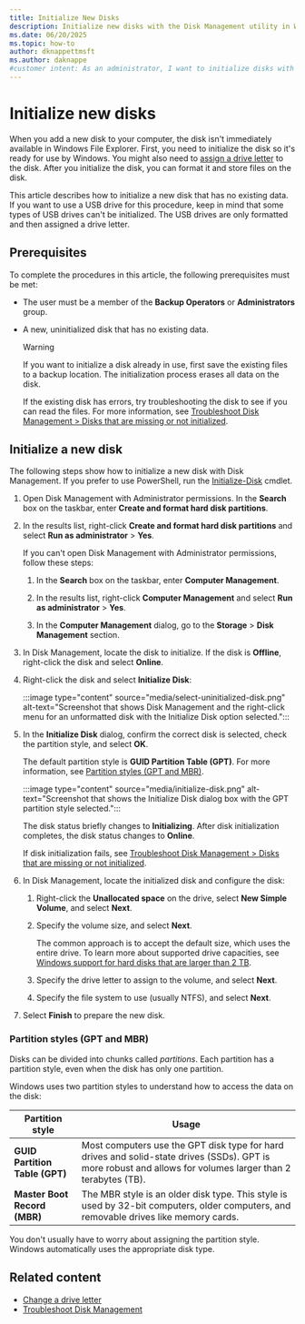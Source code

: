 ```yaml
---
title: Initialize New Disks
description: Initialize new disks with the Disk Management utility in Windows and prepare them for use or get help with troubleshooting.
ms.date: 06/20/2025
ms.topic: how-to
author: dknappettmsft
ms.author: daknappe
#customer intent: As an administrator, I want to initialize disks with Disk Management in Windows, so I can get the disks ready for use and get help with troubleshooting.
---
```


# Initialize new disks

When you add a new disk to your computer, the disk isn't immediately available in Windows File Explorer. First, you need to initialize the disk so it's ready for use by Windows. You might also need to [assign a drive letter](change-a-drive-letter.md) to the disk. After you initialize the disk, you can format it and store files on the disk.

This article describes how to initialize a new disk that has no existing data. If you want to use a USB drive for this procedure, keep in mind that some types of USB drives can't be initialized. The USB drives are only formatted and then assigned a drive letter.

## Prerequisites

To complete the procedures in this article, the following prerequisites must be met:

- The user must be a member of the **Backup Operators** or **Administrators** group.

- A new, uninitialized disk that has no existing data.

   > [!WARNING]
   > If you want to initialize a disk already in use, first save the existing files to a backup location. The initialization process erases all data on the disk.
   > 
   > If the existing disk has errors, try troubleshooting the disk to see if you can read the files. For more information, see [Troubleshoot Disk Management > Disks that are missing or not initialized](/troubleshoot/windows-server/backup-and-storage/troubleshoot-disk-management#disks-that-are-missing-or-not-initialized).

## Initialize a new disk

The following steps show how to initialize a new disk with Disk Management. If you prefer to use PowerShell, run the [Initialize-Disk](/powershell/module/storage/initialize-disk) cmdlet.

1. Open Disk Management with Administrator permissions. In the **Search** box on the taskbar, enter **Create and format hard disk partitions**.

1. In the results list, right-click **Create and format hard disk partitions** and select **Run as administrator** > **Yes**.

   If you can't open Disk Management with Administrator permissions, follow these steps:

   1. In the **Search** box on the taskbar, enter **Computer Management**.

   1. In the results list, right-click **Computer Management** and select **Run as administrator** > **Yes**.

   1. In the **Computer Management** dialog, go to the **Storage** > **Disk Management** section.

1. In Disk Management, locate the disk to initialize. If the disk is **Offline**, right-click the disk and select **Online**.

1. Right-click the disk and select **Initialize Disk**:

   :::image type="content" source="media/select-uninitialized-disk.png" alt-text="Screenshot that shows Disk Management and the right-click menu for an unformatted disk with the Initialize Disk option selected.":::

1. In the **Initialize Disk** dialog, confirm the correct disk is selected, check the partition style, and select **OK**.

   The default partition style is **GUID Partition Table (GPT)**. For more information, see [Partition styles (GPT and MBR)](#partition-styles-gpt-and-mbr).
   
   :::image type="content" source="media/initialize-disk.png" alt-text="Screenshot that shows the Initialize Disk dialog box with the GPT partition style selected.":::

   The disk status briefly changes to **Initializing**. After disk initialization completes, the disk status changes to **Online**.
   
   If disk initialization fails, see [Troubleshoot Disk Management > Disks that are missing or not initialized](/troubleshoot/windows-server/backup-and-storage/troubleshoot-disk-management#disks-that-are-missing-or-not-initialized).

1. In Disk Management, locate the initialized disk and configure the disk:

   1. Right-click the **Unallocated space** on the drive, select **New Simple Volume**, and select **Next**.

   1. Specify the volume size, and select **Next**.
   
      The common approach is to accept the default size, which uses the entire drive. To learn more about supported drive capacities, see [Windows support for hard disks that are larger than 2 TB](/troubleshoot/windows-server/backup-and-storage/support-for-hard-disks-exceeding-2-tb).

   1. Specify the drive letter to assign to the volume, and select **Next**.

   1. Specify the file system to use (usually NTFS), and select **Next**.

1. Select **Finish** to prepare the new disk.

### Partition styles (GPT and MBR)

Disks can be divided into chunks called _partitions_. Each partition has a partition style, even when the disk has only one partition.

Windows uses two partition styles to understand how to access the data on the disk:

| Partition style | Usage |
|-----------------|-------|
| **GUID Partition Table (GPT)** | Most computers use the GPT disk type for hard drives and solid-state drives (SSDs). GPT is more robust and allows for volumes larger than 2 terabytes (TB). |
| **Master Boot Record (MBR)** | The MBR style is an older disk type. This style is used by 32-bit computers, older computers, and removable drives like memory cards. |

You don't usually have to worry about assigning the partition style. Windows automatically uses the appropriate disk type.

## Related content

- [Change a drive letter](change-a-drive-letter.md)
- [Troubleshoot Disk Management](/troubleshoot/windows-server/backup-and-storage/troubleshoot-disk-management)